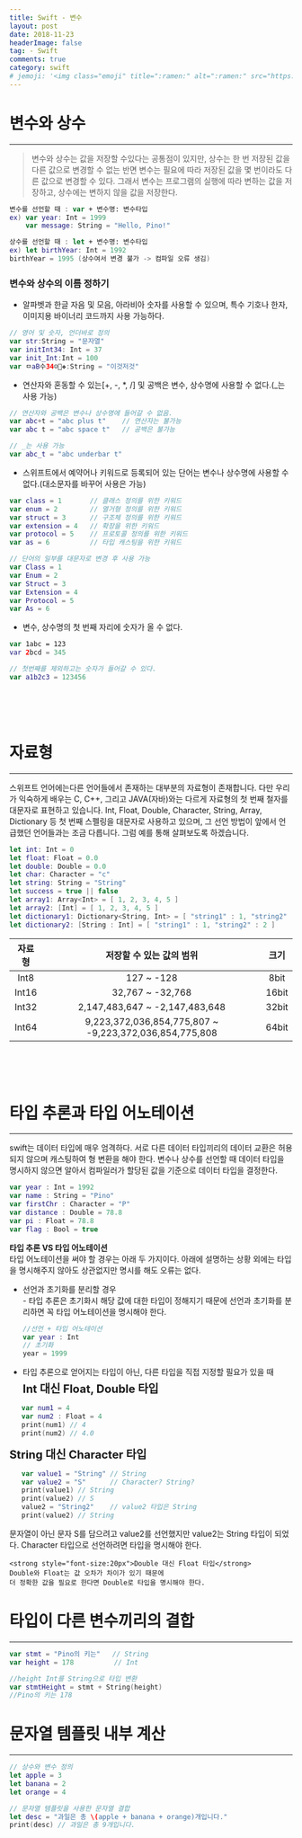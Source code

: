 ```yaml
---
title: Swift - 변수
layout: post
date: 2018-11-23
headerImage: false
tag: - Swift
comments: true
category: swift
# jemoji: '<img class="emoji" title=":ramen:" alt=":ramen:" src="https://assets.github.com/images/icons/emoji/unicode/1f35c.png" height="20" width="20" align="absmiddle">'
---
```


# 변수와 상수
<hr>

> 변수와 상수는 값을 저장할 수있다는 공통점이 있지만, 상수는 한 번 저장된 값을 다른 값으로 변경할 수 없는 반면 변수는 필요에 따라 저장된 값을 몇 번이라도 다른 값으로 변경할 수 있다. 그래서 변수는 프로그램의 실행에 따라 변하는 값을 저장하고, 상수에는 변하지 않을 값을 저장한다.

```swift
변수를 선언할 때 : var + 변수명: 변수타입
ex) var year: Int = 1999
    var message: String = "Hello, Pino!"

상수를 선언할 때 : let + 변수명: 변수타입
ex) let birthYear: Int = 1992
birthYear = 1995 (상수여서 변경 불가 -> 컴파일 오류 생김)
```

### 변수와 상수의 이름 정하기

- 알파벳과 한글 자음 및 모음, 아라비아 숫자를 사용할 수 있으며, 특수 기호나 한자, 이미지용 바이너리 코드까지 사용 가능하다.

``` swift
// 영어 및 숫자, 언더바로 정의
var str:String = "문자열"
var initInt34: Int = 37
var init_Int:Int = 100
var ㅁaB수34☺️🛴❖:String = "이것저것"
```

- 연산자와 혼동할 수 있는[+, -, *, /] 및 공백은 변수, 상수명에 사용할 수 없다.(_는 사용 가능)

``` swift
// 연산자와 공백은 변수나 상수명에 들어갈 수 없음.
var abc+t = "abc plus t"    // 연산자는 불가능
var abc t = "abc space t"   // 공백은 불가능

// _는 사용 가능
var abc_t = "abc underbar t"
```

- 스위프트에서 예약어나 키워드로 등록되어 있는 단어는 변수나 상수명에 사용할 수 없다.(대소문자를 바꾸어 사용은 가능)

``` swift
var class = 1       // 클래스 정의를 위한 키워드
var enum = 2        // 열거형 정의를 위한 키워드
var struct = 3      // 구조체 정의를 위한 키워드
var extension = 4   // 확장을 위한 키워드
var protocol = 5    // 프로토콜 정의를 위한 키워드
var as = 6          // 타입 캐스팅을 위한 키워드

// 단어의 일부를 대문자로 변경 후 사용 가능
var Class = 1
var Enum = 2
var Struct = 3
var Extension = 4
var Protocol = 5
var As = 6
```

- 변수, 상수명의 첫 번째 자리에 숫자가 올 수 없다.
```swift
var 1abc = 123
var 2bcd = 345

// 첫번째를 제외하고는 숫자가 들어갈 수 있다.
var a1b2c3 = 123456
```

<br><br><br>
# 자료형
<hr>

스위프트 언어에는다른 언어들에서 존재하는 대부분의 자료형이 존재합니다. 다만 우리가 익숙하게 배우는 C, C++, 그리고 JAVA(자바)와는 다르게 자료형의 첫 번째 철자를 대문자로 표현하고 있습니다. Int, Float, Double, Character, String, Array, Dictionary 등 첫 번째 스펠링을 대문자로 사용하고 있으며, 그 선언 방법이 앞에서 언급했던 언어들과는 조금 다릅니다. 그럼 예를 통해 살펴보도록 하겠습니다.

```swift
let int: Int = 0
let float: Float = 0.0
let double: Double = 0.0
let char: Character = "c"
let string: String = "String"
let success = true || false
let array1: Array<Int> = [ 1, 2, 3, 4, 5 ]
let array2: [Int] = [ 1, 2, 3, 4, 5 ]
let dictionary1: Dictionary<String, Int> = [ "string1" : 1, "string2" : 2 ]
let dictionary2: [String : Int] = [ "string1" : 1, "string2" : 2 ]
```

| 자료형 | 저장할 수 있는 값의 범위 | 크기 |
| :---: | :---: | :---: |
| Int8 | 127 ~ -128 | 8bit |
| Int16 | 32,767 ~ -32,768 | 16bit |
| Int32 | 2,147,483,647 ~ -2,147,483,648 | 32bit |
| Int64 | 9,223,372,036,854,775,807 ~ -9,223,372,036,854,775,808 | 64bit |

<br><br><br>
# 타입 추론과 타입 어노테이션
<hr>

swift는 데이터 타입에 매우 엄격하다. 서로 다른 데이터 타입끼리의 데이터 교환은 허용되지 않으며 캐스팅하여 형 변환을 해야 한다. 변수나 상수를 선언할 때 데이터 타입을 명시하지 않으면 알아서 컴파일러가 할당된 값을 기준으로 데이터 타입을 결정한다.

```swift
var year : Int = 1992
var name : String = "Pino"
var firstChr : Character = "P"
var distance : Double = 78.8
var pi : Float = 78.8
var flag : Bool = true
```

**타입 추론 VS 타입 어노테이션**
<br>
타입 어노테이션을 써야 할 경우는 아래 두 가지이다. 아래에 설명하는 상황 외에는 타입을 명시해주지 않아도 상관없지만 명시를 해도 오류는 없다.

- 선언과 초기화를 분리할 경우<br>- 타입 추론은 초기화시 해당 값에 대한 타입이 정해지기 때문에 선언과 초기화를 분리하면 꼭 타입 어노테이션을 명시해야 한다.

    ```swift
    //선언 + 타입 어노테이션
    var year : Int
    // 초기화
    year = 1999
    ```

- 타입 추론으로 얻어지는 타입이 아닌, 다른 타입을 직접 지정할 필요가 있을 때
<strong style="display:block; font-size:20px; margin-top:5px;">Int 대신 Float, Double 타입</strong>
 ```swift
    var num1 = 4
    var num2 : Float = 4
    print(num1) // 4
    print(num2) // 4.0
 ```
<strong style="font-size:20px">String 대신 Character 타입</strong>
 ```swift
    var value1 = "String" // String
    var value2 = "S"      // Character? String?
    print(value1) // String
    print(value2) // S
    value2 = "String2"    // value2 타입은 String
    print(value2) // String
 ```
 문자열이 아닌 문자 S를 담으려고 value2를 선언했지만
value2는 String 타입이 되었다.
Character 타입으로 선언하려면 타입을 명시해야 한다.

    <strong style="font-size:20px">Double 대신 Float 타입</strong>
    Double와 Float는 값 오차가 차이가 있기 때문에
    더 정확한 값을 필요로 한다면 Double로 타입을 명시해야 한다.

#  타입이 다른 변수끼리의 결합
<hr>

```swift
var stmt = "Pino의 키는"	// String
var height = 178		  // Int

//height Int를 String으로 타입 변환
var stmtHeight = stmt + String(height)
//Pino의 키는 178
```

# 문자열 템플릿 내부 계산
<hr>

```swift
// 상수와 변수 정의
let apple = 3
let banana = 2
let orange = 4

// 문자열 템플릿을 사용한 문자열 결합
let desc = "과일은 총 \(apple + banana + orange)개입니다."
print(desc) // 과일은 총 9개입니다.
```

